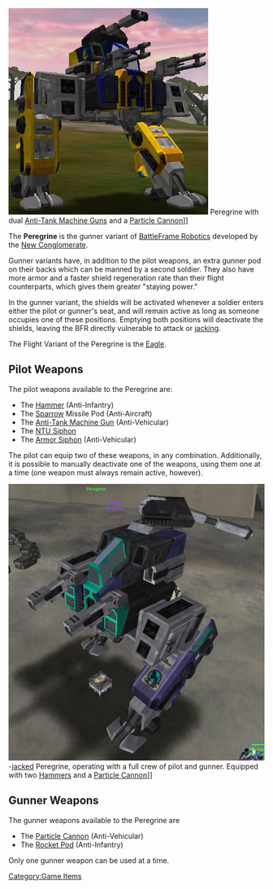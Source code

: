 ![](images/NC_Peregrine.jpg "fig:NC_Peregrine.jpg") Peregrine with dual
[Anti-Tank Machine Guns](Anti-Tank_Machine_Gun.md "wikilink") and a
[Particle Cannon](Particle_Cannon.md "wikilink")\]\]

The **Peregrine** is the gunner variant of [BattleFrame
Robotics](BattleFrame_Robotics.md "wikilink") developed by the [New
Conglomerate](New_Conglomerate.md "wikilink").

Gunner variants have, in addition to the pilot weapons, an extra gunner
pod on their backs which can be manned by a second soldier. They also
have more armor and a faster shield regeneration rate than their flight
counterparts, which gives them greater "staying power."

In the gunner variant, the shields will be activated whenever a soldier
enters either the pilot or gunner's seat, and will remain active as long
as someone occupies one of these positions. Emptying both positions will
deactivate the shields, leaving the BFR directly vulnerable to attack or
[jacking](jack.md "wikilink").

The Flight Variant of the Peregrine is the [Eagle](Eagle.md "wikilink").

## **Pilot Weapons**

The pilot weapons available to the Peregrine are:

- The [Hammer](Hammer.md "wikilink") (Anti-Infantry)
- The [Sparrow](<Sparrow_(BFR)> "wikilink") Missile Pod (Anti-Aircraft)
- The [Anti-Tank Machine Gun](Anti-Tank_Machine_Gun.md "wikilink")
  (Anti-Vehicular)
- The [NTU Siphon](NTU_Siphon.md "wikilink")
- The [Armor Siphon](Armor_Siphon.md "wikilink") (Anti-Vehicular)

The pilot can equip two of these weapons, in any combination.
Additionally, it is possible to manually deactivate one of the weapons,
using them one at a time (one weapon must always remain active,
however).

![](images/Peregrine_VS.jpg "fig:Peregrine_VS.jpg")-[jacked](jack.md "wikilink")
Peregrine, operating with a full crew of pilot and gunner. Equipped with
two [Hammers](Hammer.md "wikilink") and a [Particle
Cannon](Particle_Cannon.md "wikilink")\]\]

## **Gunner Weapons**

The gunner weapons available to the Peregrine are

- The [Particle Cannon](Particle_Cannon.md "wikilink") (Anti-Vehicular)
- The [Rocket Pod](<Rocket_Pod_(BFR)> "wikilink") (Anti-Infantry)

Only one gunner weapon can be used at a time.

[Category:Game Items](Category:Game_Items.md "wikilink")
